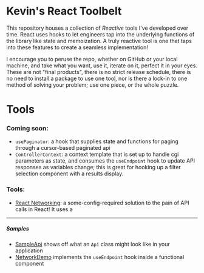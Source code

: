 # Kevin's React Toolbelt

This repository houses a collection of _Reactive_ tools I've developed over time. React uses hooks
to let engineers tap into the underlying functions of the library like state and memoization.
A truly reactive tool is one that taps into these features to create a seamless implementation!

I encourage you to peruse the repo, whether on GitHub or your local machine, and take what you want,
use it, iterate on it, perfect it in your eyes. These are not "final products", there is no strict
release schedule, there is no need to install a package to use one tool, nor is there a lock-in to one 
method of solving your problem; use one piece, or the whole puzzle.

# Tools

### Coming soon:
- `usePaginator`: a hook that supplies state and functions for paging through a cursor-based paginated
api
- `ControllerContext`: a context template that is set up to handle cgi parameters as state, and consumes
the `useEndpoint` hook to update API responses as variables change; this is great for hooking up a filter
selection component with a results display.

### Tools:
- [React Networking](/src/network): a some-config-required solution to the pain of API calls in React! It uses a 

---

##### Samples
- [SampleApi](/src/network/_sample/SampleApi.ts) shows off what an `Api` class might look like in your application
- [NetworkDemo](/src/network/_demo/NetworkDemo.tsx) implements the `useEndpoint` hook inside a functional component
